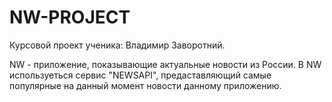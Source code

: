 # NW-PROJECT
Курсовой проект ученика: Владимир Заворотний.

NW - приложение, показывающие актуальные новости из России.
В NW используеться сервис "NEWSAPI", предаставляющий самые популярные на данный момент новости данному приложению.
